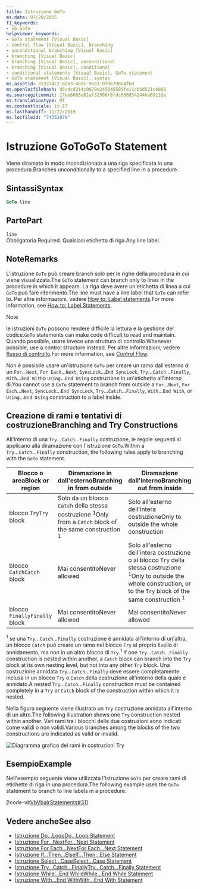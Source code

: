 ```yaml
---
title: Istruzione GoTo
ms.date: 07/20/2015
f1_keywords:
- vb.GoTo
helpviewer_keywords:
- GoTo statement [Visual Basic]
- control flow [Visual Basic], branching
- unconditional branching [Visual Basic]
- branching [Visual Basic]
- branching [Visual Basic], unconditional
- branching [Visual Basic], conditional
- conditional statements [Visual Basic], GoTo statement
- GoTo statement [Visual Basic], syntax
ms.assetid: 313274c2-8ab3-4b9c-9ba3-0fd6798e4f6d
ms.openlocfilehash: d5cdcd214c9679e245645505fe11cb5d521ce085
ms.sourcegitcommit: 17ee6605e01ef32506f8fdc686954244ba6911de
ms.translationtype: MT
ms.contentlocale: it-IT
ms.lasthandoff: 11/22/2019
ms.locfileid: "74351079"
---
```

# <a name="goto-statement"></a><span data-ttu-id="389bb-102">Istruzione GoTo</span><span class="sxs-lookup"><span data-stu-id="389bb-102">GoTo Statement</span></span>
<span data-ttu-id="389bb-103">Viene diramato in modo incondizionato a una riga specificata in una procedura.</span><span class="sxs-lookup"><span data-stu-id="389bb-103">Branches unconditionally to a specified line in a procedure.</span></span>  
  
## <a name="syntax"></a><span data-ttu-id="389bb-104">Sintassi</span><span class="sxs-lookup"><span data-stu-id="389bb-104">Syntax</span></span>  
  
```vb  
GoTo line  
```  
  
## <a name="part"></a><span data-ttu-id="389bb-105">Parte</span><span class="sxs-lookup"><span data-stu-id="389bb-105">Part</span></span>  
 `line`  
 <span data-ttu-id="389bb-106">Obbligatoria.</span><span class="sxs-lookup"><span data-stu-id="389bb-106">Required.</span></span> <span data-ttu-id="389bb-107">Qualsiasi etichetta di riga.</span><span class="sxs-lookup"><span data-stu-id="389bb-107">Any line label.</span></span>  
  
## <a name="remarks"></a><span data-ttu-id="389bb-108">Note</span><span class="sxs-lookup"><span data-stu-id="389bb-108">Remarks</span></span>  
 <span data-ttu-id="389bb-109">L'istruzione `GoTo` può creare branch solo per le righe della procedura in cui viene visualizzata.</span><span class="sxs-lookup"><span data-stu-id="389bb-109">The `GoTo` statement can branch only to lines in the procedure in which it appears.</span></span> <span data-ttu-id="389bb-110">La riga deve avere un'etichetta di linea a cui `GoTo` può fare riferimento.</span><span class="sxs-lookup"><span data-stu-id="389bb-110">The line must have a line label that `GoTo` can refer to.</span></span> <span data-ttu-id="389bb-111">Per altre informazioni, vedere [How to: Label statements](../../../visual-basic/programming-guide/program-structure/how-to-label-statements.md).</span><span class="sxs-lookup"><span data-stu-id="389bb-111">For more information, see [How to: Label Statements](../../../visual-basic/programming-guide/program-structure/how-to-label-statements.md).</span></span>  
  
> [!NOTE]
> <span data-ttu-id="389bb-112">le istruzioni `GoTo` possono rendere difficile la lettura e la gestione del codice.</span><span class="sxs-lookup"><span data-stu-id="389bb-112">`GoTo` statements can make code difficult to read and maintain.</span></span> <span data-ttu-id="389bb-113">Quando possibile, usare invece una struttura di controllo.</span><span class="sxs-lookup"><span data-stu-id="389bb-113">Whenever possible, use a control structure instead.</span></span> <span data-ttu-id="389bb-114">Per altre informazioni, vedere [flusso di controllo](../../../visual-basic/programming-guide/language-features/control-flow/index.md).</span><span class="sxs-lookup"><span data-stu-id="389bb-114">For more information, see [Control Flow](../../../visual-basic/programming-guide/language-features/control-flow/index.md).</span></span>  
  
 <span data-ttu-id="389bb-115">Non è possibile usare un'istruzione `GoTo` per creare un ramo dall'esterno di un `For`...`Next`, `For Each`...`Next`, `SyncLock`...`End SyncLock`, `Try`...`Catch`...`Finally`, `With`...`End With`o `Using`...`End Using` costruzione in un'etichetta all'interno di.</span><span class="sxs-lookup"><span data-stu-id="389bb-115">You cannot use a `GoTo` statement to branch from outside a `For`...`Next`, `For Each`...`Next`, `SyncLock`...`End SyncLock`, `Try`...`Catch`...`Finally`, `With`...`End With`, or `Using`...`End Using` construction to a label inside.</span></span>  
  
## <a name="branching-and-try-constructions"></a><span data-ttu-id="389bb-116">Creazione di rami e tentativi di costruzione</span><span class="sxs-lookup"><span data-stu-id="389bb-116">Branching and Try Constructions</span></span>  
 <span data-ttu-id="389bb-117">All'interno di una `Try`...`Catch`...`Finally` costruzione, le regole seguenti si applicano alla diramazione con l'istruzione `GoTo`.</span><span class="sxs-lookup"><span data-stu-id="389bb-117">Within a `Try`...`Catch`...`Finally` construction, the following rules apply to branching with the `GoTo` statement.</span></span>  
  
|<span data-ttu-id="389bb-118">Blocco o area</span><span class="sxs-lookup"><span data-stu-id="389bb-118">Block or region</span></span>|<span data-ttu-id="389bb-119">Diramazione in dall'esterno</span><span class="sxs-lookup"><span data-stu-id="389bb-119">Branching in from outside</span></span>|<span data-ttu-id="389bb-120">Diramazione dall'interno</span><span class="sxs-lookup"><span data-stu-id="389bb-120">Branching out from inside</span></span>|  
|---------------------|-------------------------------|-------------------------------|  
|<span data-ttu-id="389bb-121">blocco `Try`</span><span class="sxs-lookup"><span data-stu-id="389bb-121">`Try` block</span></span>|<span data-ttu-id="389bb-122">Solo da un blocco `Catch` della stessa costruzione <sup>1</sup></span><span class="sxs-lookup"><span data-stu-id="389bb-122">Only from a `Catch` block of the same construction <sup>1</sup></span></span>|<span data-ttu-id="389bb-123">Solo all'esterno dell'intera costruzione</span><span class="sxs-lookup"><span data-stu-id="389bb-123">Only to outside the whole construction</span></span>|  
|<span data-ttu-id="389bb-124">blocco `Catch`</span><span class="sxs-lookup"><span data-stu-id="389bb-124">`Catch` block</span></span>|<span data-ttu-id="389bb-125">Mai consentito</span><span class="sxs-lookup"><span data-stu-id="389bb-125">Never allowed</span></span>|<span data-ttu-id="389bb-126">Solo all'esterno dell'intera costruzione o al blocco `Try` della stessa costruzione <sup>1</sup></span><span class="sxs-lookup"><span data-stu-id="389bb-126">Only to outside the whole construction, or to the `Try` block of the same construction <sup>1</sup></span></span>|  
|<span data-ttu-id="389bb-127">blocco `Finally`</span><span class="sxs-lookup"><span data-stu-id="389bb-127">`Finally` block</span></span>|<span data-ttu-id="389bb-128">Mai consentito</span><span class="sxs-lookup"><span data-stu-id="389bb-128">Never allowed</span></span>|<span data-ttu-id="389bb-129">Mai consentito</span><span class="sxs-lookup"><span data-stu-id="389bb-129">Never allowed</span></span>|  
  
 <span data-ttu-id="389bb-130"><sup>1</sup> se una `Try`...`Catch`...`Finally` costruzione è annidata all'interno di un'altra, un blocco `Catch` può creare un ramo nel blocco `Try` al proprio livello di annidamento, ma non in un altro blocco di `Try`.</span><span class="sxs-lookup"><span data-stu-id="389bb-130"><sup>1</sup> If one `Try`...`Catch`...`Finally` construction is nested within another, a `Catch` block can branch into the `Try` block at its own nesting level, but not into any other `Try` block.</span></span> <span data-ttu-id="389bb-131">Una costruzione annidata `Try`...`Catch`...`Finally` deve essere completamente inclusa in un blocco `Try` o `Catch` della costruzione all'interno della quale è annidato.</span><span class="sxs-lookup"><span data-stu-id="389bb-131">A nested `Try`...`Catch`...`Finally` construction must be contained completely in a `Try` or `Catch` block of the construction within which it is nested.</span></span>  
  
 <span data-ttu-id="389bb-132">Nella figura seguente viene illustrato un `Try` costruzione annidata all'interno di un altro.</span><span class="sxs-lookup"><span data-stu-id="389bb-132">The following illustration shows one `Try` construction nested within another.</span></span> <span data-ttu-id="389bb-133">Vari rami tra i blocchi delle due costruzioni sono indicati come validi o non validi.</span><span class="sxs-lookup"><span data-stu-id="389bb-133">Various branches among the blocks of the two constructions are indicated as valid or invalid.</span></span>  
  
 ![Diagramma grafico dei rami in costruzioni Try](./media/goto-statement/try-construction-branching.gif)  
  
## <a name="example"></a><span data-ttu-id="389bb-135">Esempio</span><span class="sxs-lookup"><span data-stu-id="389bb-135">Example</span></span>  
 <span data-ttu-id="389bb-136">Nell'esempio seguente viene utilizzata l'istruzione `GoTo` per creare rami di etichette di riga in una procedura.</span><span class="sxs-lookup"><span data-stu-id="389bb-136">The following example uses the `GoTo` statement to branch to line labels in a procedure.</span></span>  
  
 [!code-vb[VbVbalrStatements#31](~/samples/snippets/visualbasic/VS_Snippets_VBCSharp/VbVbalrStatements/VB/Class1.vb#31)]  
  
## <a name="see-also"></a><span data-ttu-id="389bb-137">Vedere anche</span><span class="sxs-lookup"><span data-stu-id="389bb-137">See also</span></span>

- [<span data-ttu-id="389bb-138">Istruzione Do...Loop</span><span class="sxs-lookup"><span data-stu-id="389bb-138">Do...Loop Statement</span></span>](../../../visual-basic/language-reference/statements/do-loop-statement.md)
- [<span data-ttu-id="389bb-139">Istruzione For...Next</span><span class="sxs-lookup"><span data-stu-id="389bb-139">For...Next Statement</span></span>](../../../visual-basic/language-reference/statements/for-next-statement.md)
- [<span data-ttu-id="389bb-140">Istruzione For Each...Next</span><span class="sxs-lookup"><span data-stu-id="389bb-140">For Each...Next Statement</span></span>](../../../visual-basic/language-reference/statements/for-each-next-statement.md)
- [<span data-ttu-id="389bb-141">Istruzione If...Then...Else</span><span class="sxs-lookup"><span data-stu-id="389bb-141">If...Then...Else Statement</span></span>](../../../visual-basic/language-reference/statements/if-then-else-statement.md)
- [<span data-ttu-id="389bb-142">Istruzione Select...Case</span><span class="sxs-lookup"><span data-stu-id="389bb-142">Select...Case Statement</span></span>](../../../visual-basic/language-reference/statements/select-case-statement.md)
- [<span data-ttu-id="389bb-143">Istruzione Try...Catch...Finally</span><span class="sxs-lookup"><span data-stu-id="389bb-143">Try...Catch...Finally Statement</span></span>](../../../visual-basic/language-reference/statements/try-catch-finally-statement.md)
- [<span data-ttu-id="389bb-144">Istruzione While...End While</span><span class="sxs-lookup"><span data-stu-id="389bb-144">While...End While Statement</span></span>](../../../visual-basic/language-reference/statements/while-end-while-statement.md)
- [<span data-ttu-id="389bb-145">Istruzione With...End With</span><span class="sxs-lookup"><span data-stu-id="389bb-145">With...End With Statement</span></span>](../../../visual-basic/language-reference/statements/with-end-with-statement.md)
